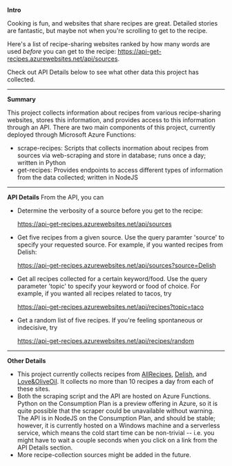 **Intro**

Cooking is fun, and websites that share recipes are great. Detailed stories are fantastic, but maybe not when you're scrolling to get to the recipe.

Here's a list of recipe-sharing websites ranked by how many words are used _before_ you can get to the recipe: <https://api-get-recipes.azurewebsites.net/api/sources>.

Check out API Details below to see what other data this project has collected.
***
**Summary**

This project collects information about recipes from various recipe-sharing websites, stores this information, and provides access to this information through an API. There are two main components of this project, currently deployed through Microsoft Azure Functions:

- scrape-recipes: Scripts that collects inormation about recipes from sources via web-scraping and store in database; runs once a day; written in Python
- get-recipes: Provides endpoints to access different types of information from the data collected; written in NodeJS
***
**API Details**
From the API, you can 
* Determine the verbosity of a source before you get to the recipe: 

  https://api-get-recipes.azurewebsites.net/api/sources
* Get five recipes from a given source. Use the query paramter 'source' to specify your requested source. For example, if you wanted recipes from Delish: 

  https://api-get-recipes.azurewebsites.net/api/sources?source=Delish
* Get all recipes collected for a certain keyword/food. Use the query parameter 'topic' to specify your keyword or food of choice. For example, if you wanted all recipes related to tacos, try 

  https://api-get-recipes.azurewebsites.net/api/recipes?topic=taco
* Get a random list of five recipes. If you're feeling spontaneous or indecisive, try 

  https://api-get-recipes.azurewebsites.net/api/recipes/random
***
**Other Details**
* This project currently collects recipes from [AllRecipes](https://www.allrecipes.com/), [Delish](https://www.delish.com/), and [Love&OliveOil](https://www.loveandoliveoil.com/). It collects no more than 10 recipes a day from each of these sites.
* Both the scraping script and the API are hosted on Azure Functions. Python on the Consumption Plan is a preview offering in Azure, so it is quite possible that the scraper could be unavailable without warning. The API is in NodeJS on the Consumption Plan, and should be stable; however, it is currently hosted on a Windows machine and a serverless service, which means the cold start time can be non-trivial -- i.e. you might have to wait a couple seconds when you click on a link from the API Details section.
* More recipe-collection sources might be added in the future.

